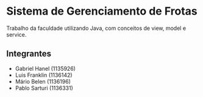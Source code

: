 # Sistema de Gerenciamento de Frotas
Trabalho da faculdade utilizando Java, com conceitos de view, model e service.

## Integrantes
* Gabriel Hanel (1135926)
* Luis Franklin (1136142)
* Mário Belen (1136196)
* Pablo Sarturi (1136331)
